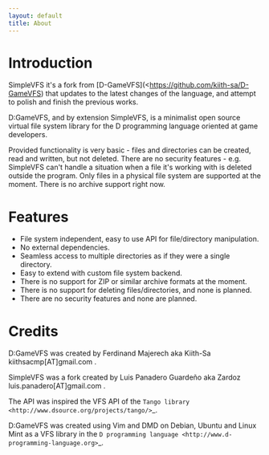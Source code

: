 ```yaml
---
layout: default
title: About
---
```


# Introduction

SimpleVFS it's a fork from [D-GameVFS](<https://github.com/kiith-sa/D-GameVFS) that updates to the latest changes of the 
language, and attempt to polish and finish the previous works.

D:GameVFS, and by extension SimpleVFS, is a minimalist open source virtual file system library for the
D programming language oriented at game developers.

Provided functionality is very basic - files and directories can be created,
read and written, but not deleted. There are no security features - e.g.
SimpleVFS can't handle a situation when a file it's working with is deleted
outside the program. Only files in a physical file system are supported at the
moment. There is no archive support right now.

# Features

* File system independent, easy to use API for file/directory manipulation.
* No external dependencies.
* Seamless access to multiple directories as if they were a single directory.
* Easy to extend with custom file system backend.
* There is no support for ZIP or similar archive formats at the moment.
* There is no support for deleting files/directories, and none is planned.
* There are no security features and none are planned.


# Credits

D:GameVFS was created by Ferdinand Majerech aka Kiith-Sa kiithsacmp[AT]gmail.com .

SimpleVFS was a fork created by Luis Panadero Guardeño aka Zardoz luis.panadero[AT]gmail.com .

The API was inspired the VFS API of the
`Tango library <http://www.dsource.org/projects/tango/>`_.

D:GameVFS was created using Vim and DMD on Debian, Ubuntu and Linux Mint as a VFS
library in the `D programming language <http://www.d-programming-language.org>`_.
